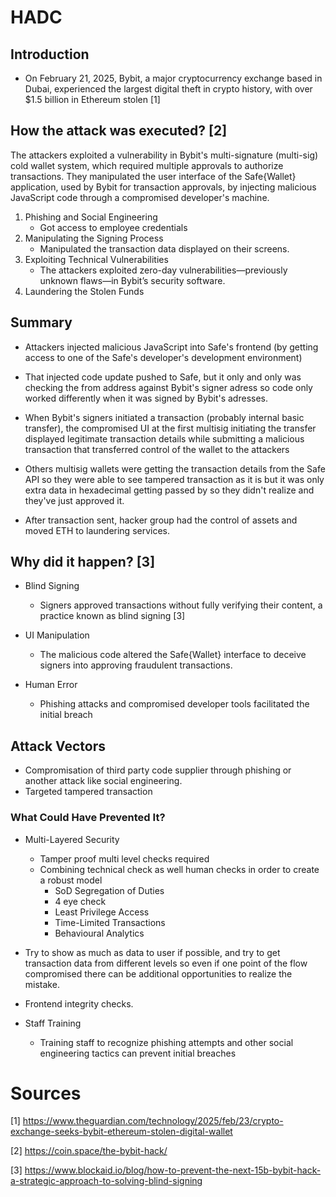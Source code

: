 # HADC 

## Introduction 
- On February 21, 2025, Bybit, a major cryptocurrency exchange based in Dubai, experienced the largest digital theft in crypto history, with over $1.5 billion in Ethereum stolen [1]

## How the attack was executed? [2]
The attackers exploited a vulnerability in Bybit's multi-signature (multi-sig) cold wallet system, which required multiple approvals to authorize transactions. They manipulated the user interface of the Safe{Wallet} application, used by Bybit for transaction approvals, by injecting malicious JavaScript code through a compromised developer's machine.  

1. Phishing and Social Engineering 
    - Got access to employee credentials
2. Manipulating the Signing Process
   - Manipulated the transaction data displayed on their screens.
3. Exploiting Technical Vulnerabilities
   - The attackers exploited zero-day vulnerabilities—previously unknown flaws—in Bybit’s security software.
4. Laundering the Stolen Funds

## Summary
- Attackers injected malicious JavaScript into Safe's frontend (by getting access to one of the Safe's developer's development environment)

- That injected code update pushed to Safe, but it only and only was checking the from address against Bybit's signer adress so code only worked differently when it was signed by Bybit's adresses.

- When Bybit's signers initiated a transaction (probably internal basic transfer), the compromised UI at the first multisig initiating the transfer displayed legitimate transaction details while submitting a malicious transaction that transferred control of the wallet to the attackers

- Others multisig wallets were getting the transaction details from the Safe API so they were able to see tampered transaction as it is but it was only extra data in hexadecimal getting passed by so they didn't realize and they've just approved it.
- After transaction sent, hacker group had the control of assets and moved ETH to laundering services.

## Why did it happen? [3]

- Blind Signing
    - Signers approved transactions without fully verifying their content, a practice known as blind signing [3]

- UI Manipulation
    - The malicious code altered the Safe{Wallet} interface to deceive signers into approving fraudulent transactions.

- Human Error
    - Phishing attacks and compromised developer tools facilitated the initial breach

## Attack Vectors

- Compromisation of third party code supplier through phishing or another attack like social engineering.
- Targeted tampered transaction

### What Could Have Prevented It?
- Multi-Layered Security
    - Tamper proof multi level checks required
    - Combining technical check as well human checks in order to create a robust model 
        - SoD Segregation of Duties
        - 4 eye check
        - Least Privilege Access
        - Time-Limited Transactions
        - Behavioural Analytics

- Try to show as much as data to user if possible, and try to get transaction data from different levels so even if one point of the flow compromised there can be additional opportunities to realize the mistake.
- Frontend integrity checks.
- Staff Training 
   - Training staff to recognize phishing attempts and other social engineering tactics can prevent initial breaches


# Sources

[1] https://www.theguardian.com/technology/2025/feb/23/crypto-exchange-seeks-bybit-ethereum-stolen-digital-wallet

[2] https://coin.space/the-bybit-hack/

[3] https://www.blockaid.io/blog/how-to-prevent-the-next-15b-bybit-hack-a-strategic-approach-to-solving-blind-signing
